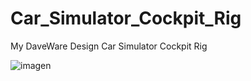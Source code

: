 # Car_Simulator_Cockpit_Rig
My DaveWare Design Car Simulator Cockpit Rig

![imagen](https://github.com/user-attachments/assets/5e85080d-3872-4b75-a66e-483f898eadf7)
